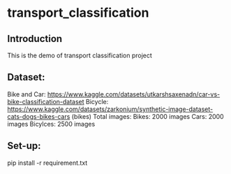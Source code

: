 # transport_classification

## Introduction
This is the demo of transport classification project

## Dataset:
Bike and Car: https://www.kaggle.com/datasets/utkarshsaxenadn/car-vs-bike-classification-dataset
Bicycle: https://www.kaggle.com/datasets/zarkonium/synthetic-image-dataset-cats-dogs-bikes-cars (bikes)
Total images:
Bikes: 2000 images
Cars: 2000 images
Bicylces: 2500 images

## Set-up:
pip install -r requirement.txt